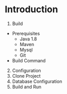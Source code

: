 # Introduction

1. Build
  * Prerequisites
    + Java 1.8
    + Maven
    + Mysql
    + Git
  * Build Command

2. Configuration
3. Clone Project
4. Database Configuration
5. Build and Run